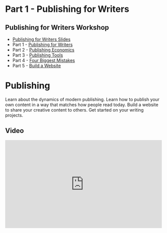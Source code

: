 # Part 1 - Publishing for Writers

## Publishing for Writers Workshop

* [Publishing for Writers Slides](/slides)
* Part 1 - [Publishing for Writers](Publish-1.md)
* Part 2 - [Publishing Economics](Publish-2.md)
* Part 3 - [Publishing Tools](Publish-3.md)
* Part 4 - [Four Biggest Mistakes](Publish-4.md)
* Part 5 - [Build a Website](Publish-5.md)

# Publishing 

Learn about the dynamics of modern publishing. Learn how to publish your own content in a way that matches how people read today.  Build a website to share your creative content to others.  Get started on your writing projects.

        
## Video

<div style="position: relative; padding-bottom: 56.25%; height: 0;"><iframe style="position: absolute; top: 0; left: 0; width: 100%; height: 100%; border: 0;" src="https://www.tella.tv/video/cldw15who00000fl306rmd3mt/embed" allowfullscreen allowtransparency></iframe></div>


